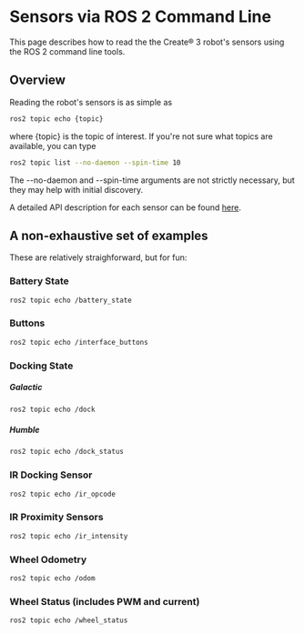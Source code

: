 # Sensors via ROS 2 Command Line

This page describes how to read the the Create® 3 robot's sensors using the ROS 2 command line tools.

## Overview
Reading the robot's sensors is as simple as
```sh
ros2 topic echo {topic}
```
where {topic} is the topic of interest. If you're not sure what topics are available, you can type
```sh
ros2 topic list --no-daemon --spin-time 10
```
The --no-daemon and --spin-time arguments are not strictly necessary, but they may help with initial discovery.

A detailed API description for each sensor can be found [here](../../api/ros2/).

## A non-exhaustive set of examples
These are relatively straighforward, but for fun:

### Battery State
```sh
ros2 topic echo /battery_state
```

### Buttons
```sh
ros2 topic echo /interface_buttons
```

### Docking State

##### Galactic
```sh
ros2 topic echo /dock
```
##### Humble
```sh
ros2 topic echo /dock_status
```


### IR Docking Sensor
```sh
ros2 topic echo /ir_opcode
```

### IR Proximity Sensors
```sh
ros2 topic echo /ir_intensity
```

### Wheel Odometry
```sh
ros2 topic echo /odom
```

### Wheel Status (includes PWM and current)
```sh
ros2 topic echo /wheel_status
```